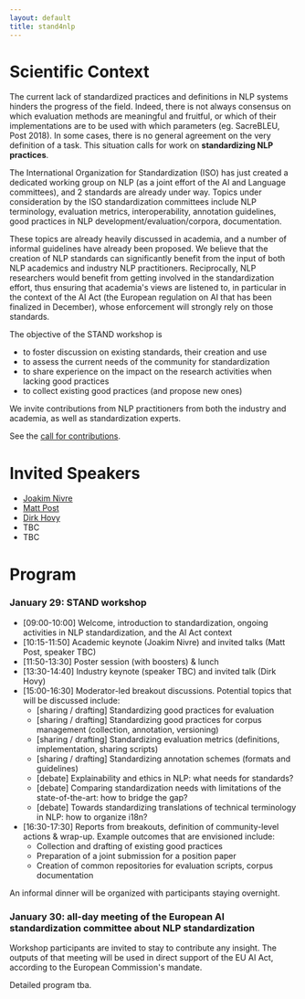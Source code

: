 ```yaml
---
layout: default
title: stand4nlp
---
```


# Scientific Context

The current lack of standardized practices and definitions in NLP systems hinders the progress of the field. Indeed, there is not always consensus on which evaluation methods are meaningful and fruitful, or which of their implementations are to be used with which parameters (eg. SacreBLEU, Post 2018).
In some cases, there is no general agreement on the very definition of a task.
This situation calls for work on **standardizing NLP practices**.

The International Organization for Standardization (ISO) has just created a dedicated working group on NLP (as a joint effort of the AI and Language committees), and 2 standards are already under way. Topics under consideration by the ISO standardization committees include NLP terminology, evaluation metrics, interoperability, annotation guidelines, good practices in NLP development/evaluation/corpora, documentation.

These topics are already heavily discussed in academia, and a number of informal guidelines have already been proposed. We believe that the creation of NLP standards can significantly benefit from the input of both NLP academics and industry NLP practitioners.
Reciprocally, NLP researchers would benefit from getting involved in the standardization effort, thus ensuring that academia's views are listened to, in particular in the context of the AI Act (the European regulation on AI that has been finalized in December), whose enforcement will strongly rely on those standards.

The objective of the STAND workshop is

- to foster discussion on existing standards, their creation and use
- to assess the current needs of the community for standardization
- to share experience on the impact on the research activities when lacking good practices
- to collect existing good practices (and propose new ones)

We invite contributions from NLP practitioners from both the industry and academia, as well as standardization experts.

See the [call for contributions](https://stand4nlp.github.io/Call-for-contributions).



# Invited Speakers

- [Joakim Nivre](https://jnivre.github.io)
- [Matt Post](https://post3.net)
- [Dirk Hovy](https://cs.unibocconi.eu/people/dirk-hovy)
- TBC
- TBC

# Program

### January 29: STAND workshop

- [09:00-10:00] Welcome, introduction to standardization, ongoing activities in NLP standardization, and the AI Act context
- [10:15-11:50] Academic keynote (Joakim Nivre) and invited talks (Matt Post, speaker TBC)
- [11:50-13:30] Poster session (with boosters) & lunch
- [13:30-14:40] Industry keynote (speaker TBC) and invited talk (Dirk Hovy)
- [15:00-16:30] Moderator-led breakout discussions. Potential topics that will be discussed include:
    - [sharing / drafting] Standardizing good practices for evaluation
    - [sharing / drafting] Standardizing good practices for corpus management (collection, annotation, versioning)
    - [sharing / drafting] Standardizing evaluation metrics (definitions, implementation, sharing scripts)
    - [sharing / drafting] Standardizing annotation schemes (formats and guidelines)
    - [debate] Explainability and ethics in NLP: what needs for standards?
    - [debate] Comparing standardization needs with limitations of the state-of-the-art: how to bridge the gap?
    - [debate] Towards standardizing translations of technical terminology in NLP: how to organize i18n?
- [16:30-17:30] Reports from breakouts, definition of community-level actions & wrap-up. Example outcomes that are envisioned include:
    - Collection and drafting of existing good practices
    - Preparation of a joint submission for a position paper
    - Creation of common repositories for evaluation scripts, corpus documentation

An informal dinner will be organized with participants staying overnight.

### January 30: all-day meeting of the European AI standardization committee about NLP standardization

Workshop participants are invited to stay to contribute any insight. The outputs of that meeting will be used in direct support of the EU AI Act, according to the European Commission's mandate.

Detailed program tba.
